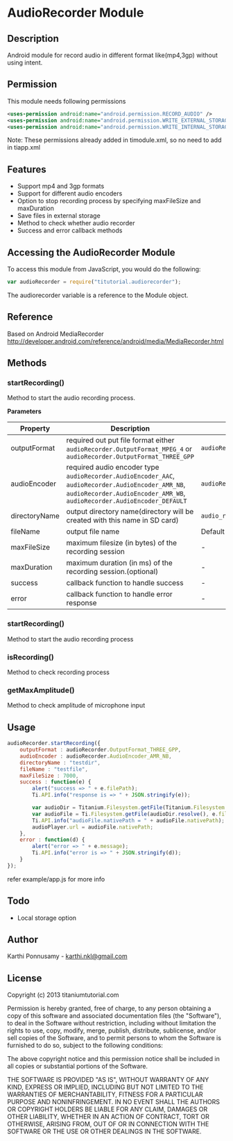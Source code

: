 # AudioRecorder Module

## Description

Android module for record audio in different format like(mp4,3gp) without using intent.

## Permission
This module needs following permissions
```xml
<uses-permission android:name="android.permission.RECORD_AUDIO" />
<uses-permission android:name="android.permission.WRITE_EXTERNAL_STORAGE" />
<uses-permission android:name="android.permission.WRITE_INTERNAL_STORAGE" />
```
Note: These permissions already added in timodule.xml, so no need to add in tiapp.xml

## Features
* Support mp4 and 3gp formats
* Support for different audio encoders
* Option to stop recording process by specifying maxFileSize and maxDuration
* Save files in external storage
* Method to check whether audio recorder
* Success and error callback methods

## Accessing the AudioRecorder Module

To access this module from JavaScript, you would do the following:
```javascript
var audioRecorder = require("titutorial.audiorecorder");
```
The audiorecorder variable is a reference to the Module object.	

## Reference

Based on Android MediaRecorder http://developer.android.com/reference/android/media/MediaRecorder.html

## Methods

### startRecording()

Method to start the audio recording process.

**Parameters**

| Property    	| Description | Default |
| -------------	| ----------- | ------- |
| outputFormat  | required out put file format either `audioRecorder.OutputFormat_MPEG_4` or `audioRecorder.OutputFormat_THREE_GPP`| `audioRecorder.OutputFormat_THREE_GPP` |
| audioEncoder  | required audio encoder type `audioRecorder.AudioEncoder_AAC`, `audioRecorder.AudioEncoder_AMR_NB`, `audioRecorder.AudioEncoder_AMR_WB`, `audioRecorder.AudioEncoder_DEFAULT` | `audioRecorder.AudioEncoder_AMR_NB` |
| directoryName | output directory name(directory will be created with this name in SD card)| `audio_recorder` |
| fileName 	| output file name| Default file name is current timestamp |
| maxFileSize	| maximum filesize (in bytes) of the recording session| - |
| maxDuration 	| maximum duration (in ms) of the recording session.(optional)| - |
| success 	| callback function to handle success | - |
| error 	| callback function to handle error response | - |

### startRecording()

Method to start the audio recording process

### isRecording()

Method to check recording process

### getMaxAmplitude()

Method to check amplitude of microphone input

## Usage
```javascript
audioRecorder.startRecording({
	outputFormat : audioRecorder.OutputFormat_THREE_GPP,
	audioEncoder : audioRecorder.AudioEncoder_AMR_NB,
	directoryName : "testdir",
	fileName : "testfile",
	maxFileSize : 7000,
	success : function(e) {
		alert("success => " + e.filePath);
		Ti.API.info("response is => " + JSON.stringify(e));

		var audioDir = Titanium.Filesystem.getFile(Titanium.Filesystem.externalStorageDirectory, "testdir");
		var audioFile = Ti.Filesystem.getFile(audioDir.resolve(), e.fileName);
		Ti.API.info("audioFile.nativePath = " + audioFile.nativePath);
		audioPlayer.url = audioFile.nativePath;
	},
	error : function(d) {
		alert("error => " + e.message);
		Ti.API.info("error is => " + JSON.stringify(d));
	}
});
```
refer example/app.js for more info

## Todo

* Local storage option

## Author

Karthi Ponnusamy - karthi.nkl@gmail.com

## License

Copyright (c) 2013 titaniumtutorial.com

Permission is hereby granted, free of charge, to any person obtaining a copy of this software and associated documentation files (the "Software"), to deal in the Software without restriction, including without limitation the rights to use, copy, modify, merge, publish, distribute, sublicense, and/or sell copies of the Software, and to permit persons to whom the Software is furnished to do so, subject to the following conditions:

The above copyright notice and this permission notice shall be included in all copies or substantial portions of the Software.

THE SOFTWARE IS PROVIDED "AS IS", WITHOUT WARRANTY OF ANY KIND, EXPRESS OR IMPLIED, INCLUDING BUT NOT LIMITED TO THE WARRANTIES OF MERCHANTABILITY, FITNESS FOR A PARTICULAR PURPOSE AND NONINFRINGEMENT. IN NO EVENT SHALL THE AUTHORS OR COPYRIGHT HOLDERS BE LIABLE FOR ANY CLAIM, DAMAGES OR OTHER LIABILITY, WHETHER IN AN ACTION OF CONTRACT, TORT OR OTHERWISE, ARISING FROM, OUT OF OR IN CONNECTION WITH THE SOFTWARE OR THE USE OR OTHER DEALINGS IN THE SOFTWARE.
